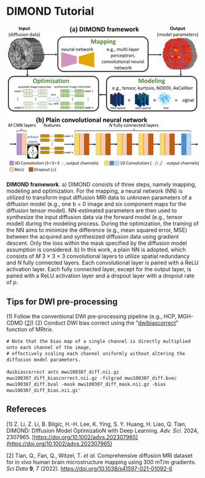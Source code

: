 
# DIMOND Tutorial
![DIMOND framework](https://github.com/Lthinker/DIMOND/blob/main/Images/DIMOND_Framewor1.png)

**DIMOND framework**. a) DIMOND consists of three steps, namely mapping, modeling and optimization. For the mapping, a neural network (NN) is utilized to transform input diffusion MRI data to unknown parameters of a diffusion model (e.g., one b = 0 image and six component maps for the diffusion tensor model). NN-estimated parameters are then used to synthesize the input diffusion data via the forward model (e.g., tensor model) during the modeling process. During the optimization, the training of the NN aims to minimize the difference (e.g., mean squared error, MSE) between the acquired and synthesized diffusion data using gradient descent. Only the loss within the mask specified by the diffusion model assumption is considered. b) In this work, a plain NN is adopted, which consists of _M_ 3 × 3 × 3 convolutional layers to utilize spatial redundancy and _N_ fully connected layers. Each convolutional layer is paired with a ReLU activation layer. Each fully connected layer, except for the output layer, is paired with a ReLU activation layer and a dropout layer with a dropout rate of _p_.

## **Tips for DWI pre-processing**
(1) Follow the conventional DWI pre-processing pipeline (e.g., HCP, MGH-CDMD [[2](https://doi.org/10.1038/s41597-021-01092-6)])
(2) Conduct DWI bias correct using the "[dwibiascorrect](https://mrtrix.readthedocs.io/en/dev/reference/commands/dwibiascorrect.html)" function of MRtrix. 
```
# Note that the bias map of a single channel is directly multiplied onto each channel of the image,
# effectively scaling each channel uniformly without altering the diffusion model parameters. 

dwibiascorrect ants mwu100307_diff.nii.gz mwu100307_diff_biascorrect.nii.gz -fslgrad mwu100307_diff.bvec mwu100307_diff.bval -mask mwu100307_diff_mask.nii.gz -bias mwu100307_diff_bias.nii.gz'
```

## **Refereces**

[1] Z. Li, Z. Li, B. Bilgic, H.-H. Lee, K. Ying, S. Y. Huang, H. Liao, Q. Tian, DIMOND: DIffusion Model OptimizatioN with Deep Learning. _Adv. Sci._  2024, 2307965. [https://doi.org/10.1002/advs.202307965](https://doi.org/10.1002/advs.202307965)

[2] Tian, Q., Fan, Q., Witzel, T. _et al._ Comprehensive diffusion MRI dataset for in vivo human brain microstructure mapping using 300 mT/m gradients. _Sci Data_  **9**, 7 (2022). https://doi.org/10.1038/s41597-021-01092-6

